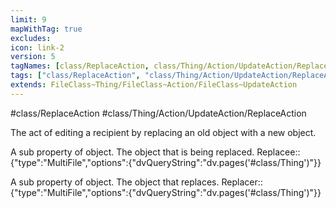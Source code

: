 ```yaml
---
limit: 9
mapWithTag: true
excludes:
icon: link-2
version: 5
tagNames: [class/ReplaceAction, class/Thing/Action/UpdateAction/ReplaceAction, schema-org/ReplaceAction]
tags: ["class/ReplaceAction", "class/Thing/Action/UpdateAction/ReplaceAction"]
extends: FileClass~Thing/FileClass~Action/FileClass~UpdateAction
---
```


#class/ReplaceAction
#class/Thing/Action/UpdateAction/ReplaceAction


The act of editing a recipient by replacing an old object with a new object.


A sub property of object. The object that is being replaced.
Replacee:: {"type":"MultiFile","options":{"dvQueryString":"dv.pages('#class/Thing')"}}

A sub property of object. The object that replaces.
Replacer:: {"type":"MultiFile","options":{"dvQueryString":"dv.pages('#class/Thing')"}}
